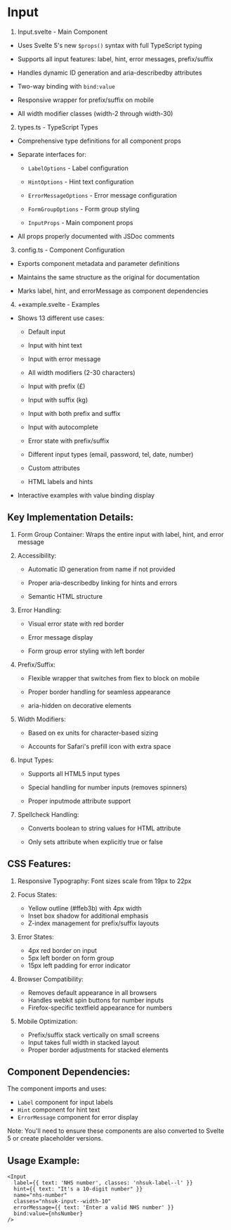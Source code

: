# Input

1. Input.svelte - Main Component

- Uses Svelte 5's new `$props()` syntax with full TypeScript typing

- Supports all input features: label, hint, error messages, prefix/suffix

- Handles dynamic ID generation and aria-describedby attributes

- Two-way binding with `bind:value`

- Responsive wrapper for prefix/suffix on mobile

- All width modifier classes (width-2 through width-30)

2. types.ts - TypeScript Types

- Comprehensive type definitions for all component props

- Separate interfaces for:

  - `LabelOptions` - Label configuration

  - `HintOptions` - Hint text configuration

  - `ErrorMessageOptions` - Error message configuration

  - `FormGroupOptions` - Form group styling

  - `InputProps` - Main component props

- All props properly documented with JSDoc comments

3. config.ts - Component Configuration

- Exports component metadata and parameter definitions

- Maintains the same structure as the original for documentation

- Marks label, hint, and errorMessage as component dependencies

4. +example.svelte - Examples

- Shows 13 different use cases:

  - Default input

  - Input with hint text

  - Input with error message

  - All width modifiers (2-30 characters)

  - Input with prefix (£)

  - Input with suffix (kg)

  - Input with both prefix and suffix

  - Input with autocomplete

  - Error state with prefix/suffix

  - Different input types (email, password, tel, date, number)

  - Custom attributes

  - HTML labels and hints

- Interactive examples with value binding display

## Key Implementation Details:

1. Form Group Container: Wraps the entire input with label, hint, and error message

2. Accessibility:

   - Automatic ID generation from name if not provided

   - Proper aria-describedby linking for hints and errors

   - Semantic HTML structure

3. Error Handling:

   - Visual error state with red border

   - Error message display

   - Form group error styling with left border

4. Prefix/Suffix:

   - Flexible wrapper that switches from flex to block on mobile

   - Proper border handling for seamless appearance

   - aria-hidden on decorative elements

5. Width Modifiers:

   - Based on ex units for character-based sizing

   - Accounts for Safari's prefill icon with extra space

6. Input Types:

   - Supports all HTML5 input types

   - Special handling for number inputs (removes spinners)

   - Proper inputmode attribute support

7. Spellcheck Handling:

   - Converts boolean to string values for HTML attribute

   - Only sets attribute when explicitly true or false

## CSS Features:

1. Responsive Typography: Font sizes scale from 19px to 22px

2. Focus States: 
   - Yellow outline (#ffeb3b) with 4px width
   - Inset box shadow for additional emphasis
   - Z-index management for prefix/suffix layouts

3. Error States:
   - 4px red border on input
   - 5px left border on form group
   - 15px left padding for error indicator

4. Browser Compatibility:
   - Removes default appearance in all browsers
   - Handles webkit spin buttons for number inputs
   - Firefox-specific textfield appearance for numbers

5. Mobile Optimization:
   - Prefix/suffix stack vertically on small screens
   - Input takes full width in stacked layout
   - Proper border adjustments for stacked elements

## Component Dependencies:

The component imports and uses:
- `Label` component for input labels
- `Hint` component for hint text
- `ErrorMessage` component for error display

Note: You'll need to ensure these components are also converted to Svelte 5 or create placeholder versions.

## Usage Example:

```svelte
<Input
  label={{ text: 'NHS number', classes: 'nhsuk-label--l' }}
  hint={{ text: "It's a 10-digit number" }}
  name="nhs-number"
  classes="nhsuk-input--width-10"
  errorMessage={{ text: 'Enter a valid NHS number' }}
  bind:value={nhsNumber}
/>
```
